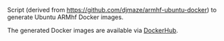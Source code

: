 Script (derived from https://github.com/djmaze/armhf-ubuntu-docker) to generate Ubuntu ARMhf Docker images.

The generated Docker images are available via [DockerHub](https://registry.hub.docker.com/u/osrf/ubuntu_armhf/).
